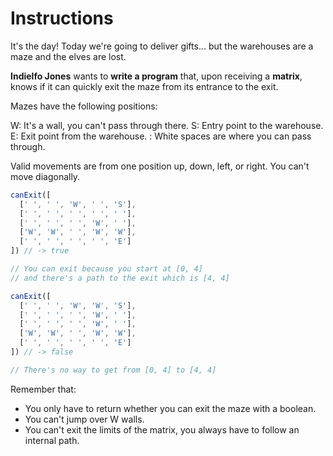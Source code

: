 # Instructions

It's the day! Today we're going to deliver gifts… but the warehouses are a maze and the elves are lost.

**Indielfo Jones** wants to **write a program** that, upon receiving a **matrix**, knows if it can quickly exit the maze from its entrance to the exit.

Mazes have the following positions:

W: It's a wall, you can't pass through there. S: Entry point to the warehouse. E: Exit point from the warehouse. : White spaces are where you can pass through.

Valid movements are from one position up, down, left, or right. You can't move diagonally.

```js
canExit([
  [' ', ' ', 'W', ' ', 'S'],
  [' ', ' ', ' ', ' ', ' '],
  [' ', ' ', ' ', 'W', ' '],
  ['W', 'W', ' ', 'W', 'W'],
  [' ', ' ', ' ', ' ', 'E']
]) // -> true

// You can exit because you start at [0, 4]
// and there's a path to the exit which is [4, 4]

canExit([
  [' ', ' ', 'W', 'W', 'S'],
  [' ', ' ', ' ', 'W', ' '],
  [' ', ' ', ' ', 'W', ' '],
  ['W', 'W', ' ', 'W', 'W'],
  [' ', ' ', ' ', ' ', 'E']
]) // -> false

// There's no way to get from [0, 4] to [4, 4]
```

Remember that:

- You only have to return whether you can exit the maze with a boolean.
- You can't jump over W walls.
- You can't exit the limits of the matrix, you always have to follow an internal path.
